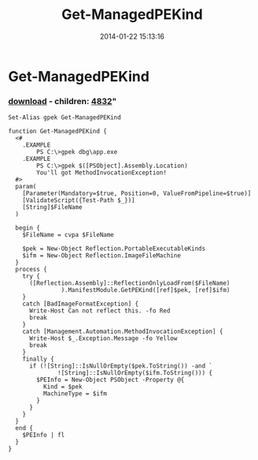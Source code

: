 ﻿---
pid:            4830
parent:         0
children:       4832
poster:         greg zakharov
title:          Get-ManagedPEKind
date:           2014-01-22 15:13:16
format:         posh
---

# Get-ManagedPEKind

### [download](4830.ps1) - children: [4832](4832.md)"



```posh
Set-Alias gpek Get-ManagedPEKind

function Get-ManagedPEKind {
  <#
    .EXAMPLE
        PS C:\>gpek dbg\app.exe
    .EXAMPLE
        PS C:\>gpek $([PSObject].Assembly.Location)
        You'll got MethodInvocationException!
  #>
  param(
    [Parameter(Mandatory=$true, Position=0, ValueFromPipeline=$true)]
    [ValidateScript({Test-Path $_})]
    [String]$FileName
  )
  
  begin {
    $FileName = cvpa $FileName
    
    $pek = New-Object Reflection.PortableExecutableKinds
    $ifm = New-Object Reflection.ImageFileMachine
  }
  process {
    try {
      ([Reflection.Assembly]::ReflectionOnlyLoadFrom($FileName)
               ).ManifestModule.GetPEKind([ref]$pek, [ref]$ifm)
    }
    catch [BadImageFormatException] {
      Write-Host Can not reflect this. -fo Red
      break
    }
    catch [Management.Automation.MethodInvocationException] {
      Write-Host $_.Exception.Message -fo Yellow
      break
    }
    finally {
      if (![String]::IsNullOrEmpty($pek.ToString()) -and `
              ![String]::IsNullOrEmpty($ifm.ToString())) {
        $PEInfo = New-Object PSObject -Property @{
          Kind = $pek
          MachineType = $ifm
        }
      }
    }
  }
  end {
    $PEInfo | fl
  }
}
```
